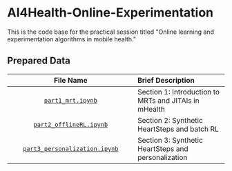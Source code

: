 # AI4Health-Online-Experimentation

This is the code base for the practical session titled "Online learning and experimentation algorithms in mobile health."

## Prepared Data
| <img height=0 width=800> File Name <img height=0 width=800> | <img height=0 width=1000> Brief Description <img height=0 width=1000> |
|:-----------------------------:|:-----------------------------------------------------------------------|
| [`part1_mrt.ipynb`](https://github.com/wdempsey/AI4Health-Online-Experimentation/blob/main/part1_mrt.ipynb) | Section 1: Introduction to MRTs and JITAIs in mHealth |
| [`part2_offlineRL.ipynb`](https://github.com/wdempsey/AI4Health-Online-Experimentation/blob/main/part1_mrt.ipynb) | Section 2: Synthetic HeartSteps and batch RL |
| [`part3_personalization.ipynb`](https://github.com/wdempsey/AI4Health-Online-Experimentation/blob/main/part1_mrt.ipynb) | Section 3: Synthetic HeartSteps and personalization |
